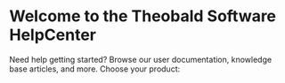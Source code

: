 # Welcome to the Theobald Software HelpCenter

Need help getting started? Browse our user documentation, knowledge base articles, and more. Choose your product:
